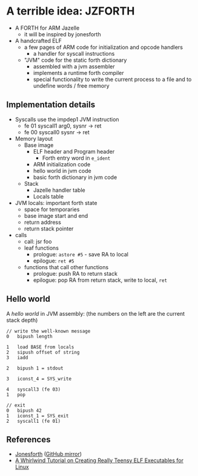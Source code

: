 # A terrible idea: JZFORTH

- A FORTH for ARM Jazelle
  - it will be inspired by jonesforth
- A handcrafted ELF
  - a few pages of ARM code for initialization and opcode handlers
    - a handler for syscall instructions
  - "JVM" code for the static forth dictionary
    - assembled with a jvm assembler
    - implements a runtime forth compiler
    - special functionality to write the current process to a file and to
      undefine words / free memory

## Implementation details

- Syscalls use the impdep1 JVM instruction
  - fe 01  syscall1
    arg0, sysnr -> ret
  - fe 00  syscall0
    sysnr -> ret
- Memory layout
  - Base image
    - ELF header and Program header
      - Forth entry word in `e_ident`
    - ARM initialization code
    - hello world in jvm code
    - basic forth dictionary in jvm code
  - Stack
    - Jazelle handler table
    - Locals table
- JVM locals: important forth state
  - space for temporaries
  - base image start and end
  - return address
  - return stack pointer
- calls
  - call: jsr foo
  - leaf functions
    - prologue: `astore #5` - save RA to local
    - epilogue: `ret #5`
  - functions that call other functions
    - prologue: push RA to return stack
    - epilogue: pop RA from return stack, write to local, `ret`


## Hello world

A _hello world_ in JVM assembly:
(the numbers on the left are the current stack depth)

```
// write the well-known message
0   bipush length

1   load BASE from locals
2   sipush offset of string
3   iadd

2   bipush 1 = stdout

3   iconst_4 = SYS_write

4   syscall3 (fe 03)
1   pop

// exit
0   bipush 42
1   iconst_1 = SYS_exit
2   syscall1 (fe 01)
```


## References

- [Jonesforth](http://git.annexia.org/?p=jonesforth.git;a=blob;f=jonesforth.S;h=45e6e854a5d2a4c3f26af264dfce56379d401425;hb=HEAD) ([GitHub mirror](https://github.com/nornagon/jonesforth))
- [A Whirlwind Tutorial on Creating Really Teensy ELF Executables for Linux](http://www.muppetlabs.com/~breadbox/software/tiny/teensy.html)

